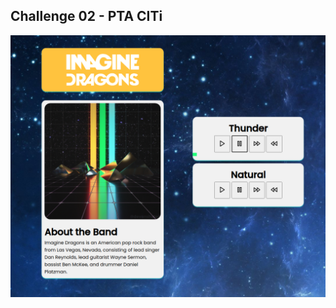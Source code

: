 ## Challenge 02 - PTA CITi

<img src="https://github.com/js-dan/desafio02-PTA-CITi-Music-Player/blob/main/assets/Screenshot%20from%202020-11-29%2023-18-22.png">
